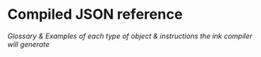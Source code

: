# Compiled JSON reference

_Glossary & Examples of each type of object & instructions the ink compiler will generate_